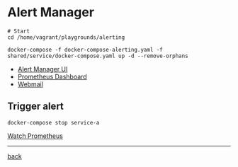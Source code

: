 # Alert Manager

```shell
# Start
cd /home/vagrant/playgrounds/alerting
```

```shell
docker-compose -f docker-compose-alerting.yaml -f shared/service/docker-compose.yaml up -d --remove-orphans
```
* [Alert Manager UI](http://127.0.0.1:9093)
* [Prometheus Dashboard](http://127.0.0.1:9090/graph)
* [Webmail](http://127.0.0.1:8025)

## Trigger alert

```shell
docker-compose stop service-a
```

[Watch Prometheus](http://127.0.0.1:9090/alerts)

---
[back](../overview.md)